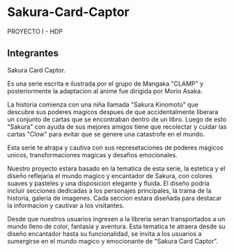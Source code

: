 # Sakura-Card-Captor
PROYECTO I - HDP
## Integrantes
Sakura Card Captor.

Es una serie escrita e ilustrada por el grupo de Mangaka "CLAMP" y posteriormente la adaptacion al anime fue dirigida por Morio Asaka.

La historia comienza con una niña llamada "Sakura Kinomoto" que descubre sus poderes magicos despues de que accidentalmente liberara un conjunto de cartas que se encontraban dentro de un libro. Luego de esto "Sakura" con ayuda de sus mejores amigos tiene que recolectar y cuidar las cartas "Clow" para evitar que se genere una catastrofe en el mundo.

Esta serie te atrapa y cautiva con sus represetaciones de poderes magicos unicos, transformaciones magicas y desafios emocionales.

Nuestro proyecto estara basado en la tematica de esta serie, la estetica y el diseño reflejaria el  mundo magico y encantador de Sakura, con colores suaves y pasteles y una disposicion elegante y fluida. El diseño podria incluir secciones dedicadas a los personajes principales, la trama de la historia, galeria de imagenes. Cada seccion estara diseñada para destacar la informacion y cautivar a los visitantes.

Desde que nuestros usuarios ingresen a la libreria seran transportados a un mundo lleno de color, fantasia y aventura. Esta tematica te atraera desde su diseño encantador hasta su funcionalidad, se invita a los usuarios a sumergirse en el mundo magico y emocionante de "Sakura Card Captor".
